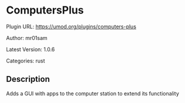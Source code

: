 # ComputersPlus

Plugin URL: https://umod.org/plugins/computers-plus

Author: mr01sam

Latest Version: 1.0.6

Categories: rust

## Description

Adds a GUI with apps to the computer station to extend its functionality

